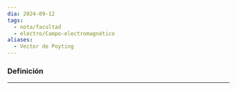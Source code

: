 ```yaml
---
dia: 2024-09-12
tags:
  - nota/facultad
  - electro/Campo-electromagnético
aliases:
  - Vector de Poyting
---
```

### Definición
---
